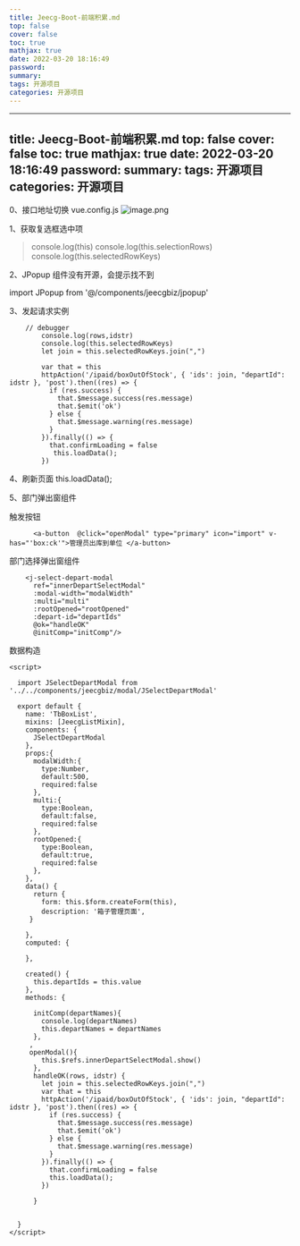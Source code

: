 ```yaml
---
title: Jeecg-Boot-前端积累.md
top: false
cover: false
toc: true
mathjax: true
date: 2022-03-20 18:16:49
password:
summary:
tags: 开源项目
categories: 开源项目
---
```

---
title: Jeecg-Boot-前端积累.md
top: false
cover: false
toc: true
mathjax: true
date: 2022-03-20 18:16:49
password:
summary:
tags: 开源项目
categories: 开源项目
---
0、接口地址切换
vue.config.js
![image.png](https://upload-images.jianshu.io/upload_images/13965490-7cd6866211405f95.png?imageMogr2/auto-orient/strip%7CimageView2/2/w/1240)

1、获取复选框选中项
>   console.log(this)
        console.log(this.selectionRows)
        console.log(this.selectedRowKeys)

2、JPopup 组件没有开源，会提示找不到

import JPopup from '@/components/jeecgbiz/jpopup'


3、发起请求实例
~~~
    // debugger
        console.log(rows,idstr)
        console.log(this.selectedRowKeys)
        let join = this.selectedRowKeys.join(",")

        var that = this
        httpAction('/ipaid/boxOutOfStock', { 'ids': join, "departId": idstr }, 'post').then((res) => {
          if (res.success) {
            that.$message.success(res.message)
            that.$emit('ok')
          } else {
            that.$message.warning(res.message)
          }
        }).finally(() => {
          that.confirmLoading = false
           this.loadData();
        })
~~~

4、刷新页面
  this.loadData();


5、部门弹出窗组件

触发按钮
~~~
      <a-button  @click="openModal" type="primary" icon="import" v-has="'box:ck'">管理员出库到单位 </a-button>
~~~

部门选择弹出窗组件
~~~
    <j-select-depart-modal
      ref="innerDepartSelectModal"
      :modal-width="modalWidth"
      :multi="multi"
      :rootOpened="rootOpened"
      :depart-id="departIds"
      @ok="handleOK"
      @initComp="initComp"/>

~~~

数据构造
~~~
<script>

  import JSelectDepartModal from '../../components/jeecgbiz/modal/JSelectDepartModal'

  export default {
    name: 'TbBoxList',
    mixins: [JeecgListMixin],
    components: {
      JSelectDepartModal
    },
    props:{
      modalWidth:{
        type:Number,
        default:500,
        required:false
      },
      multi:{
        type:Boolean,
        default:false,
        required:false
      },
      rootOpened:{
        type:Boolean,
        default:true,
        required:false
      },
    },
    data() {
      return {
        form: this.$form.createForm(this),
        description: '箱子管理页面',
     }
   
    },
    computed: {
  
    },

    created() {
      this.departIds = this.value
    },
    methods: {

      initComp(departNames){
        console.log(departNames)
        this.departNames = departNames
      },
     ,
     openModal(){
        this.$refs.innerDepartSelectModal.show()
      },
      handleOK(rows, idstr) {
        let join = this.selectedRowKeys.join(",")
        var that = this
        httpAction('/ipaid/boxOutOfStock', { 'ids': join, "departId": idstr }, 'post').then((res) => {
          if (res.success) {
            that.$message.success(res.message)
            that.$emit('ok')
          } else {
            that.$message.warning(res.message)
          }
        }).finally(() => {
          that.confirmLoading = false
          this.loadData();
        })

      }
    
      
  }
</script>
~~~
